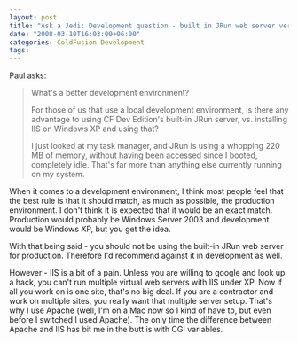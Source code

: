 ```yaml
---
layout: post
title: "Ask a Jedi: Development question - built in JRun web server versus IIS"
date: "2008-03-10T16:03:00+06:00"
categories: ColdFusion Development 
tags: 
---
```


Paul asks:

<blockquote>
What's a better development environment?

For those of us that use a local development environment, is there any advantage to using CF Dev Edition's built-in JRun
server, vs. installing IIS on Windows XP and using that?

I just looked at my task manager, and JRun is using a whopping 220 MB of memory, without having been accessed since I booted, completely idle. That's far more than anything else currently running on my system.
</blockquote>
<!--more-->
When it comes to a development environment, I think most people feel that the best rule is that it should match, as much as possible, the production environment. I don't think it is expected that it would be an exact match. Production would probably be Windows Server 2003 and development would be Windows XP, but you get the idea.

With that being said - you should not be using the built-in JRun web server for production. Therefore I'd recommend against it in development as well.

However - IIS is a bit of a pain. Unless you are willing to google and look up a hack, you can't run multiple virtual web servers with IIS under XP. Now if all you work on is one site, that's no big deal. If you are a contractor and work on multiple sites, you really want that multiple server setup. That's why I use Apache (well, I'm on a Mac now so I kind of have to, but even before I switched I used Apache). The only time the difference between Apache and IIS has bit me in the butt is with CGI variables.